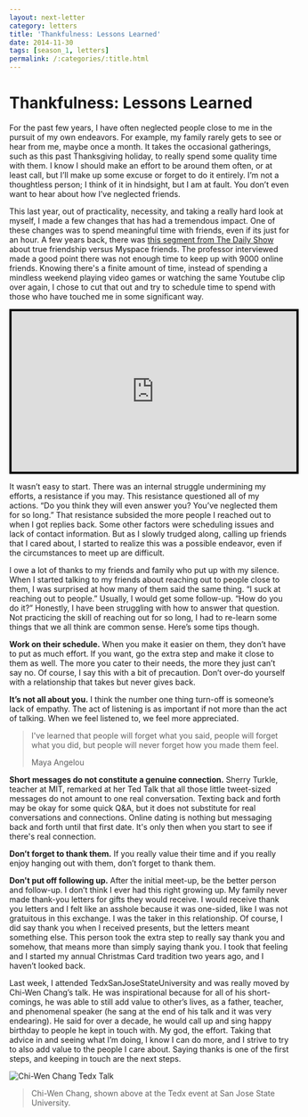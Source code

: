 ```yaml
---
layout: next-letter
category: letters
title: 'Thankfulness: Lessons Learned'
date: 2014-11-30
tags: [season_1, letters]
permalink: /:categories/:title.html
---
```


# Thankfulness: Lessons Learned

For the past few years, I have often neglected people close to me in the pursuit of my own endeavors. For example, my family rarely gets to see or hear from me, maybe once a month. It takes the occasional gatherings, such as this past Thanksgiving holiday, to really spend some quality time with them. I know I should make an effort to be around them often, or at least call, but I’ll make up some excuse or forget to do it entirely. I’m not a thoughtless person; I think of it in hindsight, but I am at fault. You don’t even want to hear about how I’ve neglected friends.

This last year, out of practicality, necessity, and taking a really hard look at myself, I made a few changes that has had a tremendous impact. One of these changes was to spend meaningful time with friends, even if its just for an hour. A few years back, there was [this segment from The Daily Show](http://www.cc.com/video-clips/dxrlhk/the-daily-show-with-jon-stewart-trendspotting---social-networking) about true friendship versus Myspace friends. The professor interviewed made a good point there was not enough time to keep up with 9000 online friends. Knowing there's a finite amount of time, instead of spending a mindless weekend playing video games or watching the same Youtube clip over again, I chose to cut that out and try to schedule time to spend with those who have touched me in some significant way.

<div style="background-color:#000000;width:520px;"><div style="padding:4px;"><iframe src="http://media.mtvnservices.com/embed/mgid:arc:video:comedycentral.com:b0926c8a-ed00-11e0-aca6-0026b9414f30" width="512" height="288" frameborder="0" allowfullscreen="true"></iframe></div></div>

It wasn’t easy to start. There was an internal struggle undermining my efforts, a resistance if you may. This resistance questioned all of my actions. “Do you think they will even answer you? You’ve neglected them for so long.” That resistance subsided the more people I reached out to when I got replies back. Some other factors were scheduling issues and lack of contact information. But as I slowly trudged along, calling up friends that I cared about, I started to realize this was a possible endeavor, even if the circumstances to meet up are difficult.

I owe a lot of thanks to my friends and family who put up with my silence. When I started talking to my friends about reaching out to people close to them, I was surprised at how many of them said the same thing. “I suck at reaching out to people.” Usually, I would get some follow-up. “How do you do it?” Honestly, I have been struggling with how to answer that question. Not practicing the skill of reaching out for so long, I had to re-learn some things that we all think are common sense. Here’s some tips though.

**Work on their schedule.** When you make it easier on them, they don’t have to put as much effort. If you want, go the extra step and make it close to them as well. The more you cater to their needs, the more they just can’t say no. Of course, I say this with a bit of precaution. Don’t over-do yourself with a relationship that takes but never gives back.

**It’s not all about you.** I think the number one thing turn-off is someone’s lack of empathy. The act of listening is as important if not more than the act of talking. When we feel listened to, we feel more appreciated.

> I've learned that people will forget what you said, people will forget what you did, but people will never forget how you made them feel.
>
> Maya Angelou

**Short messages do not constitute a genuine connection.** Sherry Turkle, teacher at MIT, remarked at her Ted Talk that all those little tweet-sized messages do not amount to one real conversation. Texting back and forth may be okay for some quick Q&A, but it does not substitute for real conversations and connections. Online dating is nothing but messaging back and forth until that first date. It's only then when you start to see if there's real connection.

**Don’t forget to thank them.** If you really value their time and if you really enjoy hanging out with them, don’t forget to thank them.

**Don't put off following up.** After the initial meet-up, be the better person and follow-up. I don’t think I ever had this right growing up. My family never made thank-you letters for gifts they would receive. I would receive thank you letters and I felt like an asshole because it was one-sided, like I was not gratuitous in this exchange. I was the taker in this relationship. Of course, I did say thank you when I received presents, but the letters meant something else. This person took the extra step to really say thank you and somehow, that means more than simply saying thank you. I took that feeling and I started my annual Christmas Card tradition two years ago, and I haven’t looked back.

Last week, I attended TedxSanJoseStateUniversity and was really moved by Chi-Wen Chang’s talk. He was inspirational because for all of his short-comings, he was able to still add value to other’s lives, as a father, teacher, and phenomenal speaker (he sang at the end of his talk and it was very endearing). He said for over a decade, he would call up and sing happy birthday to people he kept in touch with. My god, the effort. Taking that advice in and seeing what I’m doing, I know I can do more, and I strive to try to also add value to the people I care about. Saying thanks is one of the first steps, and keeping in touch are the next steps.

![Chi-Wen Chang Tedx Talk](http://gallery.tinyletterapp.com/b7acb1dd09358f1ed19f16a562a005fc08d42511/images/f8ae3373-fca1-41a1-8a2e-22d9460736b4.jpg)

> Chi-Wen Chang, shown above at the Tedx event at San Jose State University.
